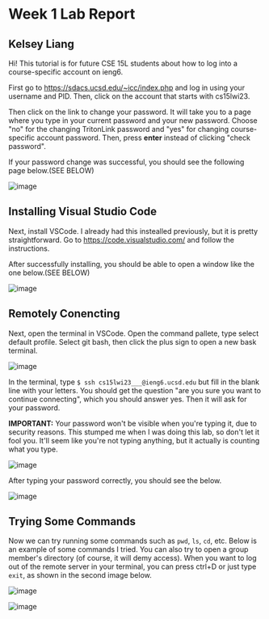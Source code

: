 # Week 1 Lab Report
## Kelsey Liang

Hi! This tutorial is for future CSE 15L students about how to log into a course-specific account on ieng6.

First go to https://sdacs.ucsd.edu/~icc/index.php and log in using your username and PID. Then, click on the account that starts with cs15lwi23.

Then click on the link to change your password. It will take you to a page where you type in your current password and your new password. Choose "no" for the changing TritonLink password and "yes" for changing course-specific account password. Then, press **enter** instead of clicking "check password".

If your password change was successful, you should see the following page below.(SEE BELOW)

![image](https://user-images.githubusercontent.com/122491370/211930276-07ac89c6-6b8b-4595-8a6c-8cabed45f49a.png)

## Installing Visual Studio Code

Next, install VSCode. I already had this instealled previously, but it is pretty straightforward. Go to https://code.visualstudio.com/ and follow the instructions.

After successfully installing, you should be able to open a window like the one below.(SEE BELOW)


![image](https://user-images.githubusercontent.com/122491370/211929750-7e9af6d1-5656-4516-9743-a4e813aea728.png)

## Remotely Conencting

Next, open the terminal in VSCode. Open the command pallete, type select default profile. Select git bash, then click the plus sign to open a new bask terminal. 

![image](https://user-images.githubusercontent.com/122491370/211933762-b61f6390-4f25-48f3-b1cf-5bd468219f2a.png)


In the terminal, type `$ ssh cs15lwi23___@ieng6.ucsd.edu` but fill in the blank line with your letters. You should get the question "are you sure you want to continue connecting", which you should answer yes. Then it will ask for your password.

**IMPORTANT:** Your password won't be visible when you're typing it, due to security reasons. This stumped me when I was doing this lab, so don't let it fool you. It'll seem like you're not typing anything, but it actually is counting what you type.

![image](https://user-images.githubusercontent.com/122491370/211934829-1440f9cf-b850-463c-8afa-53ace159a6da.png)

After typing your password correctly, you should see the below.


![image](https://user-images.githubusercontent.com/122491370/211929927-f2b37e35-0c37-485a-baa7-15355008283a.png)

## Trying Some Commands


Now we can try running some commands such as `pwd`, `ls`, `cd`, etc. Below is an example of some commands I tried. You can also try to open a group member's directory (of course, it will demy access). When you want to log out of the remote server in your terminal, you can press ctrl+D or just type `exit`, as shown in the second image below.

![image](https://user-images.githubusercontent.com/122491370/211929975-b3516774-4cab-4129-b49b-0d216ee511c2.png)


![image](https://user-images.githubusercontent.com/122491370/211930050-3ae35bea-405b-4d63-8ad9-daf423048f1e.png)
